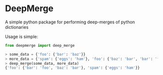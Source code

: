 # DeepMerge

A simple python package for performing deep-merges of python dictionaries

Usage is simple:

```python
from deepmerge import deep_merge

> some_data = {'foo': {'bar': 'baz'}}
> more_data = {'spam': {'eggs': 'ham'}, 'foo': {'baz': 'bar', 'bar': 'foo'}}
> deep_merge(some_data, more_data)
{'foo': {'bar': 'foo', 'baz': 'bar'}, 'spam': {'eggs': 'ham'}}
```